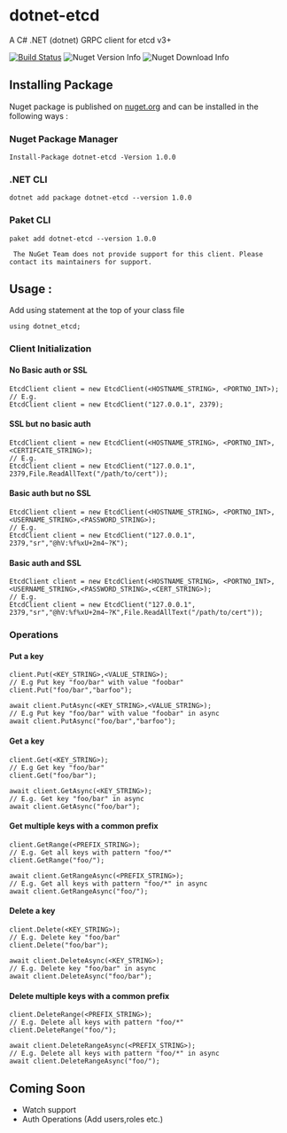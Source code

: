 # dotnet-etcd
A C# .NET (dotnet) GRPC client for etcd v3+

[![Build Status](https://travis-ci.org/shubhamranjan/dotnet-etcd.svg?branch=master)](https://travis-ci.org/shubhamranjan/dotnet-etcd)
![Nuget Version Info](https://img.shields.io/nuget/v/dotnet-etcd.svg)
![Nuget Download Info](https://img.shields.io/nuget/dt/dotnet-etcd.svg)

## Installing Package
Nuget package is published on [nuget.org](https://www.nuget.org/packages/dotnet-etcd/) and can be installed in the following ways :
    
### Nuget Package Manager
    
    Install-Package dotnet-etcd -Version 1.0.0	

### .NET CLI
    
    dotnet add package dotnet-etcd --version 1.0.0	

### Paket CLI
    
    paket add dotnet-etcd --version 1.0.0	
` The NuGet Team does not provide support for this client. Please contact its maintainers for support.`

## Usage :

Add using statement at the top of your class file

    using dotnet_etcd;

### Client Initialization

#### No Basic auth or SSL
    
    EtcdClient client = new EtcdClient(<HOSTNAME_STRING>, <PORTNO_INT>);
    // E.g.
    EtcdClient client = new EtcdClient("127.0.0.1", 2379);

#### SSL but no basic auth
    
    EtcdClient client = new EtcdClient(<HOSTNAME_STRING>, <PORTNO_INT>,<CERTIFCATE_STRING>);
    // E.g.
    EtcdClient client = new EtcdClient("127.0.0.1", 2379,File.ReadAllText("/path/to/cert"));

#### Basic auth but no SSL

    EtcdClient client = new EtcdClient(<HOSTNAME_STRING>, <PORTNO_INT>,<USERNAME_STRING>,<PASSWORD_STRING>);
    // E.g.
    EtcdClient client = new EtcdClient("127.0.0.1", 2379,"sr","@hV:%f%xU+2m4~?K");

#### Basic auth and SSL
    
    EtcdClient client = new EtcdClient(<HOSTNAME_STRING>, <PORTNO_INT>,<USERNAME_STRING>,<PASSWORD_STRING>,<CERT_STRING>);
    // E.g.
    EtcdClient client = new EtcdClient("127.0.0.1", 2379,"sr","@hV:%f%xU+2m4~?K",File.ReadAllText("/path/to/cert"));

### Operations
#### Put a key

    client.Put(<KEY_STRING>,<VALUE_STRING>);
    // E.g Put key "foo/bar" with value "foobar"
    client.Put("foo/bar","barfoo");

    await client.PutAsync(<KEY_STRING>,<VALUE_STRING>);
    // E.g Put key "foo/bar" with value "foobar" in async
    await client.PutAsync("foo/bar","barfoo");

#### Get a key
    
    client.Get(<KEY_STRING>);
    // E.g Get key "foo/bar"
    client.Get("foo/bar");

    await client.GetAsync(<KEY_STRING>);
    // E.g. Get key "foo/bar" in async
    await client.GetAsync("foo/bar");

#### Get multiple keys with a common prefix

    client.GetRange(<PREFIX_STRING>);
    // E.g. Get all keys with pattern "foo/*"
    client.GetRange("foo/"); 

    await client.GetRangeAsync(<PREFIX_STRING>);
    // E.g. Get all keys with pattern "foo/*" in async
    await client.GetRangeAsync("foo/");

#### Delete a key

    client.Delete(<KEY_STRING>);
    // E.g. Delete key "foo/bar"
    client.Delete("foo/bar");

    await client.DeleteAsync(<KEY_STRING>);
    // E.g. Delete key "foo/bar" in async
    await client.DeleteAsync("foo/bar");

#### Delete multiple keys with a common prefix

    client.DeleteRange(<PREFIX_STRING>);
    // E.g. Delete all keys with pattern "foo/*"
    client.DeleteRange("foo/"); 

    await client.DeleteRangeAsync(<PREFIX_STRING>);
    // E.g. Delete all keys with pattern "foo/*" in async
    await client.DeleteRangeAsync("foo/");


## Coming Soon
* Watch support
* Auth Operations (Add users,roles etc.)